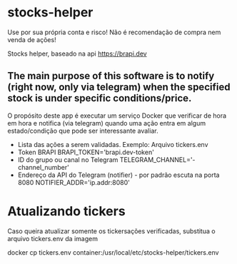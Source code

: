 # stocks-helper
Use por sua própria conta e risco! Não é recomendação de compra nem venda de ações!

Stocks helper, baseado na api https://brapi.dev


The main purpose of this software is to notify (right now, only via telegram) when the specified stock is under specific conditions/price.
---
O propósito deste app é executar um serviço Docker que verificar de hora em hora e notifica (via telegram) quando uma ação entra em algum estado/condição que pode ser interessante avaliar.

- Lista das ações a serem validadas. Exemplo:
Arquivo tickers.env
- Token BRAPI
BRAPI_TOKEN='brapi.dev-token'
- ID do grupo ou canal no Telegram
TELEGRAM_CHANNEL='-channel_number'
- Endereço da API do Telegram (notifier) - por padrão escuta na porta 8080
NOTIFIER_ADDR='ip.addr:8080'


# Atualizando tickers

Caso queira atualizar somente os tickersações verificadas, substitua o arquivo tickers.env da imagem

docker cp tickers.env container:/usr/local/etc/stocks-helper/tickers.env

